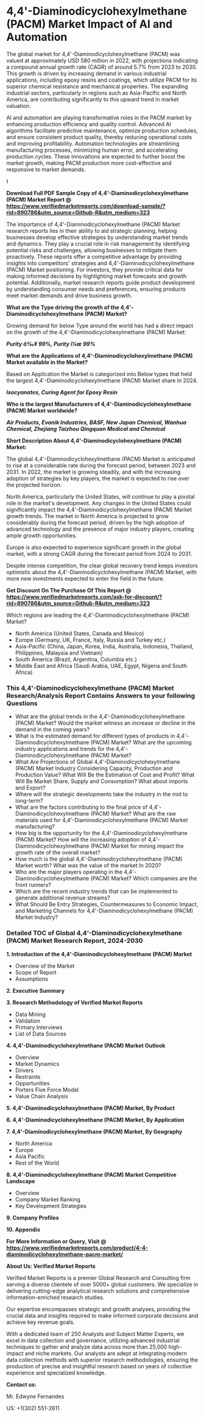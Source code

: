 <meta name="title" content="Global 4,4'-Diaminodicyclohexylmethane (PACM) Market Impact of AI and Automation"><meta name="description" content="The global market for 4,4'-Diaminodicyclohexylmethane (PACM) was valued at approximately USD 580 million in 2022, with projections indicating a compound annual growth "><meta name="title" content="4,4'-Diaminodicyclohexylmethane (PACM) Market Size, Share, Scope, Trends, Growth, Opportunities, Analysis, Forecast"><h1>4,4'-Diaminodicyclohexylmethane (PACM) Market Impact of AI and Automation</h1><p>The global market for 4,4'-Diaminodicyclohexylmethane (PACM) was valued at approximately USD 580 million in 2022, with projections indicating a compound annual growth rate (CAGR) of around 5.7% from 2023 to 2030. This growth is driven by increasing demand in various industrial applications, including epoxy resins and coatings, which utilize PACM for its superior chemical resistance and mechanical properties. The expanding industrial sectors, particularly in regions such as Asia-Pacific and North America, are contributing significantly to this upward trend in market valuation.</p><p>AI and automation are playing transformative roles in the PACM market by enhancing production efficiency and quality control. Advanced AI algorithms facilitate predictive maintenance, optimize production schedules, and ensure consistent product quality, thereby reducing operational costs and improving profitability. Automation technologies are streamlining manufacturing processes, minimizing human error, and accelerating production cycles. These innovations are expected to further boost the market growth, making PACM production more cost-effective and responsive to market demands.</p>t</p><p id="" class=""><strong>Download Full PDF Sample Copy of 4,4'-Diaminodicyclohexylmethane (PACM) Market Report @ <a href="https://www.verifiedmarketreports.com/download-sample/?rid=890786&utm_source=Github-R&utm_medium=323" target="_blank">https://www.verifiedmarketreports.com/download-sample/?rid=890786&utm_source=Github-R&utm_medium=323</a></strong></p><p>The importance of&nbsp;4,4'-Diaminodicyclohexylmethane (PACM) Market research reports lies in their ability to aid strategic planning, helping businesses develop effective strategies by understanding market trends and dynamics. They play a crucial role in risk management by identifying potential risks and challenges, allowing businesses to mitigate them proactively. These reports offer a competitive advantage by providing insights into competitors' strategies and 4,4'-Diaminodicyclohexylmethane (PACM) Market positioning. For investors, they provide critical data for making informed decisions by highlighting market forecasts and growth potential. Additionally, market research reports guide product development by understanding consumer needs and preferences, ensuring products meet market demands and drive business growth.</p><p><strong>What are the&nbsp;Type driving the growth of the 4,4'-Diaminodicyclohexylmethane (PACM) Market?</strong></p><p id="" class="">Growing demand for below Type around the world has had a direct impact on the growth of the 4,4'-Diaminodicyclohexylmethane (PACM) Market:</p><em><strong>Purity â‰¥ 99%, Purity ï¼œ 99%</strong></em></p><strong>What are the&nbsp;Applications&nbsp;of 4,4'-Diaminodicyclohexylmethane (PACM) Market available in the Market?</strong></p><p id="" class="">Based on Application the Market is categorized into Below types that held the largest 4,4'-Diaminodicyclohexylmethane (PACM) Market share In 2024.</p><em><strong>Isocyanates, Curing Agent for Epoxy Resin</strong></em></p><strong>Who is the largest Manufacturers of 4,4'-Diaminodicyclohexylmethane (PACM) Market worldwide?</strong></p><p><em><strong>Air Products, Evonik Industries, BASF, New Japan Chemical, Wanhua Chemical, Zhejiang Taizhou Qingquan Medical and Chemical</strong></em></p><p id="" class=""><strong>Short Description About 4,4'-Diaminodicyclohexylmethane (PACM) Market:</strong></p><p>The global 4,4'-Diaminodicyclohexylmethane (PACM) Market is anticipated to rise at a considerable rate during the forecast period, between 2023 and 2031. In 2022, the market is growing steadily, and with the increasing adoption of strategies by key players, the market is expected to rise over the projected horizon.</p><p>North America, particularly the United States, will continue to play a pivotal role in the market's development. Any changes in the United States could significantly impact the 4,4'-Diaminodicyclohexylmethane (PACM) Market growth trends. The market in North America is projected to grow considerably during the forecast period, driven by the high adoption of advanced technology and the presence of major industry players, creating ample growth opportunities.</p><p>Europe is also expected to experience significant growth in the global market, with a strong CAGR during the forecast period from 2024 to 2031.</p><p>Despite intense competition, the clear global recovery trend keeps investors optimistic about the 4,4'-Diaminodicyclohexylmethane (PACM) Market, with more new investments expected to enter the field in the future.</p><p id="" class=""><strong>Get Discount On The Purchase Of This Report @ <a href="https://www.verifiedmarketreports.com/ask-for-discount/?rid=890786&utm_source=Github-R&utm_medium=323" target="_blank">https://www.verifiedmarketreports.com/ask-for-discount/?rid=890786&utm_source=Github-R&utm_medium=323</a></strong></p>Which regions are leading the 4,4'-Diaminodicyclohexylmethane (PACM) Market?</p><ul><li>North America (United States, Canada and Mexico)</li><li>Europe (Germany, UK, France, Italy, Russia and Turkey etc.)</li><li>Asia-Pacific (China, Japan, Korea, India, Australia, Indonesia, Thailand, Philippines, Malaysia and Vietnam)</li><li>South America (Brazil, Argentina, Columbia etc.)</li><li>Middle East and Africa (Saudi Arabia, UAE, Egypt, Nigeria and South Africa)</li></ul><h3 id="" class="">This 4,4'-Diaminodicyclohexylmethane (PACM) Market Research/Analysis Report Contains Answers to your following Questions</h3><ul><li>What are the global trends in the 4,4'-Diaminodicyclohexylmethane (PACM) Market? Would the market witness an increase or decline in the demand in the coming years?</li><li>What is the estimated demand for different types of products in 4,4'-Diaminodicyclohexylmethane (PACM) Market? What are the upcoming industry applications and trends for the 4,4'-Diaminodicyclohexylmethane (PACM) Market?</li><li>What Are Projections of Global 4,4'-Diaminodicyclohexylmethane (PACM) Market Industry Considering Capacity, Production and Production Value? What Will Be the Estimation of Cost and Profit? What Will Be Market Share, Supply and Consumption? What about imports and Export?</li><li>Where will the strategic developments take the industry in the mid to long-term?</li><li>What are the factors contributing to the final price of 4,4'-Diaminodicyclohexylmethane (PACM) Market? What are the raw materials used for 4,4'-Diaminodicyclohexylmethane (PACM) Market manufacturing?</li><li>How big is the opportunity for the 4,4'-Diaminodicyclohexylmethane (PACM) Market? How will the increasing adoption of 4,4'-Diaminodicyclohexylmethane (PACM) Market for mining impact the growth rate of the overall market?</li><li>How much is the global 4,4'-Diaminodicyclohexylmethane (PACM) Market worth? What was the value of the market In 2020?</li><li>Who are the major players operating in the 4,4'-Diaminodicyclohexylmethane (PACM) Market? Which companies are the front runners?</li><li>Which are the recent industry trends that can be implemented to generate additional revenue streams?</li><li>What Should Be Entry Strategies, Countermeasures to Economic Impact, and Marketing Channels for 4,4'-Diaminodicyclohexylmethane (PACM) Market Industry?</li></ul><h3 id="" class="">Detailed TOC of Global 4,4'-Diaminodicyclohexylmethane (PACM) Market Research Report, 2024-2030</h3><p id="" class=""><strong>1. Introduction of the 4,4'-Diaminodicyclohexylmethane (PACM) Market</strong></p><ul><li>Overview of the Market</li><li>Scope of Report</li><li>Assumptions</li></ul><p id="" class=""><strong>2. Executive Summary</strong></p><p id="" class=""><strong>3. Research Methodology of Verified Market Reports</strong></p><ul><li>Data Mining</li><li>Validation</li><li>Primary Interviews</li><li>List of Data Sources</li></ul><p id="" class=""><strong>4. 4,4'-Diaminodicyclohexylmethane (PACM) Market Outlook</strong></p><ul><li>Overview</li><li>Market Dynamics</li><li>Drivers</li><li>Restraints</li><li>Opportunities</li><li>Porters Five Force Model</li><li>Value Chain Analysis</li></ul><p id="" class=""><strong>5. 4,4'-Diaminodicyclohexylmethane (PACM) Market, By Product</strong></p><p id="" class=""><strong>6. 4,4'-Diaminodicyclohexylmethane (PACM) Market, By Application</strong></p><p id="" class=""><strong>7. 4,4'-Diaminodicyclohexylmethane (PACM) Market, By Geography</strong></p><ul><li>North America</li><li>Europe</li><li>Asia Pacific</li><li>Rest of the World</li></ul><p id="" class=""><strong>8. 4,4'-Diaminodicyclohexylmethane (PACM) Market Competitive Landscape</strong></p><ul><li>Overview</li><li>Company Market Ranking</li><li>Key Development Strategies</li></ul><p id="" class=""><strong>9. Company Profiles</strong></p><p id="" class=""><strong>10. Appendix</strong></p><p id="" class=""><strong>For More Information or Query, Visit @ <a href="https://www.verifiedmarketreports.com/product/4-4-diaminodicyclohexylmethane-pacm-market/" target="_blank">https://www.verifiedmarketreports.com/product/4-4-diaminodicyclohexylmethane-pacm-market/</a></strong></p><p id="" class=""><strong>About Us: Verified Market Reports</strong></p><p id="" class="">Verified Market Reports is a premier Global Research and Consulting firm serving a diverse clientele of over 5000+ global customers. We specialize in delivering cutting-edge analytical research solutions and comprehensive information-enriched research studies.</p><p id="" class="">Our expertise encompasses strategic and growth analyses, providing the crucial data and insights required to make informed corporate decisions and achieve key revenue goals.</p><p id="" class="">With a dedicated team of 250 Analysts and Subject Matter Experts, we excel in data collection and governance, utilizing advanced industrial techniques to gather and analyze data across more than 25,000 high-impact and niche markets. Our analysts are adept at integrating modern data collection methods with superior research methodologies, ensuring the production of precise and insightful research based on years of collective experience and specialized knowledge.</p><p id="" class=""><strong>Contact us:</strong></p><p id="" class="">Mr. Edwyne Fernandes</p><p id="" class="">US: +1(302) 551-2611</p>